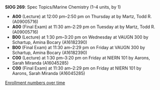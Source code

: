 **SIOG 269**: Spec Topics/Marine Chemistry (1–4 units, by 1)

- **A00** (Lecture) at 12:00 pm–2:50 pm on Thursday at   by Martz, Todd R. (A09005716)
- **A00** (Final Exam) at 11:30 am–2:29 pm on Tuesday at   by Martz, Todd R. (A09005716)
- **B00** (Lecture) at 1:30 pm–3:20 pm on Wednesday at VAUGN 300 by Schartup, Amina Bocary (A16182390)
- **B00** (Final Exam) at 11:30 am–2:29 pm on Friday at VAUGN 300 by Schartup, Amina Bocary (A16182390)
- **C00** (Lecture) at 1:30 pm–3:20 pm on Friday at NIERN 101 by Aarons, Sarah Miranda (A16045285)
- **C00** (Final Exam) at 11:30 am–2:29 pm on Friday at NIERN 101 by Aarons, Sarah Miranda (A16045285)

[Enrollment numbers over time](./SIOG269.tsv)
